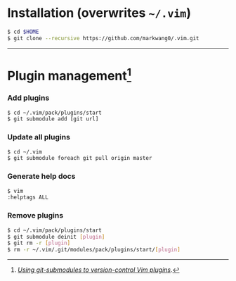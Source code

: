 # Installation (overwrites `~/.vim`)
```sh
$ cd $HOME
$ git clone --recursive https://github.com/markwang0/.vim.git
```
---

# Plugin management[^1]

### Add plugins
```sh
$ cd ~/.vim/pack/plugins/start
$ git submodule add [git url]
```


### Update all plugins
```sh
$ cd ~/.vim
$ git submodule foreach git pull origin master
```

### Generate help docs
```sh
$ vim
:helptags ALL
```

### Remove plugins
```sh
$ cd ~/.vim/pack/plugins/start
$ git submodule deinit [plugin]
$ git rm -r [plugin]
$ rm -r ~/.vim/.git/modules/pack/plugins/start/[plugin]
```

[^1]: *[Using git-submodules to version-control Vim plugins](
https://gist.github.com/manasthakur/d4dc9a610884c60d944a4dd97f0b3560)*.
